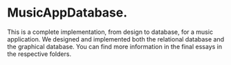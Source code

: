 # MusicAppDatabase.
This is a complete implementation, from design to database, for a music application. We designed and implemented both the relational database and the graphical database.  You can find more information in the final essays in the respective folders.